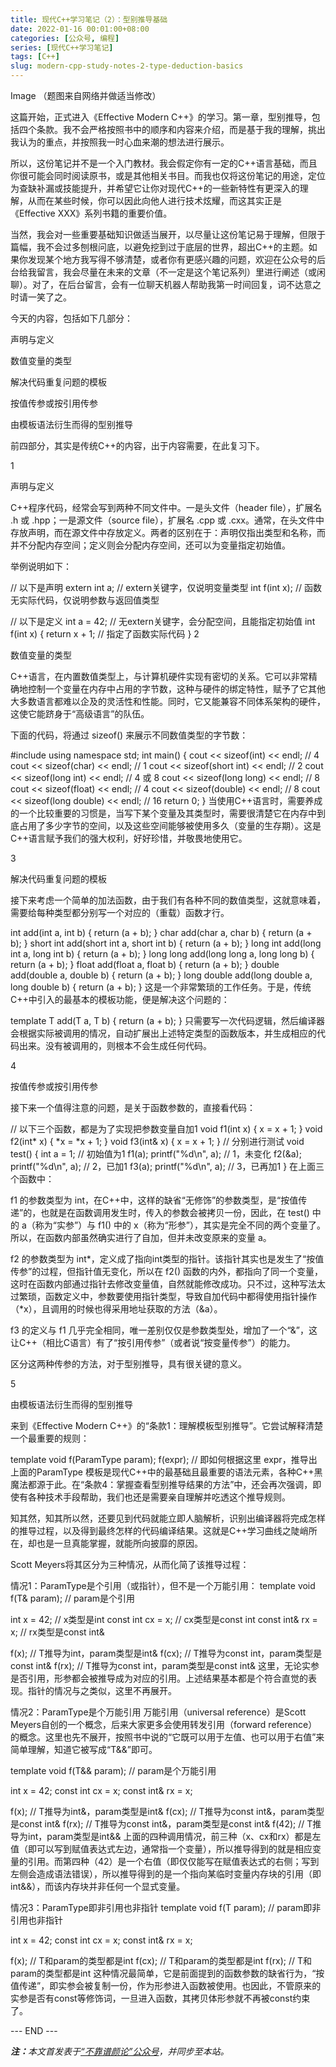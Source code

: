 ```yaml
---
title: 现代C++学习笔记（2）：型别推导基础
date: 2022-01-16 00:01:00+08:00
categories: [公众号, 编程]
series: [现代C++学习笔记]
tags: [C++]
slug: modern-cpp-study-notes-2-type-deduction-basics
---
```


Image
（题图来自网络并做适当修改）

这篇开始，正式进入《Effective Modern C++》的学习。第一章，型别推导，包括四个条款。我不会严格按照书中的顺序和内容来介绍，而是基于我的理解，挑出我认为的重点，并按照我一时心血来潮的想法进行展示。

所以，这份笔记并不是一个入门教材。我会假定你有一定的C++语言基础，而且你很可能会同时阅读原书，或是其他相关书目。而我也仅将这份笔记的用途，定位为查缺补漏或技能提升，并希望它让你对现代C++的一些新特性有更深入的理解，从而在某些时候，你可以因此向他人进行技术炫耀，而这其实正是《Effective XXX》系列书籍的重要价值。

当然，我会对一些重要基础知识做适当展开，以尽量让这份笔记易于理解，但限于篇幅，我不会过多刨根问底，以避免挖到过于底层的世界，超出C++的主题。如果你发现某个地方我写得不够清楚，或者你有更感兴趣的问题，欢迎在公众号的后台给我留言，我会尽量在未来的文章（不一定是这个笔记系列）里进行阐述（或闲聊）。对了，在后台留言，会有一位聊天机器人帮助我第一时间回复，词不达意之时请一笑了之。

今天的内容，包括如下几部分：

声明与定义

数值变量的类型

解决代码重复问题的模板

按值传参或按引用传参

由模板语法衍生而得的型别推导

前四部分，其实是传统C++的内容，出于内容需要，在此复习下。

1

声明与定义

C++程序代码，经常会写到两种不同文件中。一是头文件（header file），扩展名 .h 或 .hpp；一是源文件（source file），扩展名 .cpp 或 .cxx。通常，在头文件中存放声明，而在源文件中存放定义。两者的区别在于：声明仅指出类型和名称，而并不分配内存空间；定义则会分配内存空间，还可以为变量指定初始值。

举例说明如下：

// 以下是声明
extern int a; // extern关键字，仅说明变量类型
int f(int x); // 函数无实际代码，仅说明参数与返回值类型

// 以下是定义
int a = 42; // 无extern关键字，会分配空间，且能指定初始值
int f(int x) {
  return x + 1; // 指定了函数实际代码
}
2

数值变量的类型

C++语言，在内置数值类型上，与计算机硬件实现有密切的关系。它可以非常精确地控制一个变量在内存中占用的字节数，这种与硬件的绑定特性，赋予了它其他大多数语言都难以企及的灵活性和性能。同时，它又能兼容不同体系架构的硬件，这使它能跻身于“高级语言”的队伍。

下面的代码，将通过 sizeof() 来展示不同数值类型的字节数：

#include <iostream>
using namespace std;
int main() {
  cout << sizeof(int) << endl; // 4
  cout << sizeof(char) << endl; // 1
  cout << sizeof(short int) << endl; // 2
  cout << sizeof(long int) << endl; // 4 或 8
  cout << sizeof(long long) << endl; // 8
  cout << sizeof(float) << endl; // 4
  cout << sizeof(double) << endl; // 8
  cout << sizeof(long double) << endl; // 16
  return 0;
}
当使用C++语言时，需要养成的一个比较重要的习惯是，当写下某个变量及其类型时，需要很清楚它在内存中到底占用了多少字节的空间，以及这些空间能够被使用多久（变量的生存期）。这是C++语言赋予我们的强大权利，好好珍惜，并敬畏地使用它。

3

解决代码重复问题的模板

接下来考虑一个简单的加法函数，由于我们有各种不同的数值类型，这就意味着，需要给每种类型都分别写一个对应的（重载）函数才行。

int add(int a, int b) { return (a + b); }
char add(char a, char b) { return (a + b); }
short int add(short int a, short int b) { return (a + b); }
long int add(long int a, long int b) { return (a + b); }
long long add(long long a, long long b) { return (a + b); }
float add(float a, float b) { return (a + b); }
double add(double a, double b) { return (a + b); }
long double add(long double a, long double b) { return (a + b); }
这是一个非常繁琐的工作任务。于是，传统C++中引入的最基本的模板功能，便是解决这个问题的：

template <typename T>
T add(T a, T b) { return (a + b); }
只需要写一次代码逻辑，然后编译器会根据实际被调用的情况，自动扩展出上述特定类型的函数版本，并生成相应的代码出来。没有被调用的，则根本不会生成任何代码。

4

按值传参或按引用传参

接下来一个值得注意的问题，是关于函数参数的，直接看代码：

// 以下三个函数，都是为了实现把参数变量自加1
void f1(int x) { x = x + 1; }
void f2(int* x) { *x = *x + 1; }
void f3(int& x) { x = x + 1; }
// 分别进行测试
void test() {
  int a = 1; // 初始值为1
  f1(a); printf("%d\n", a); // 1，未变化
  f2(&a); printf("%d\n", a); // 2，已加1
  f3(a); printf("%d\n", a); // 3，已再加1
}
在上面三个函数中：

f1 的参数类型为 int，在C++中，这样的缺省“无修饰”的参数类型，是“按值传递”的，也就是在函数调用发生时，传入的参数会被拷贝一份，因此，在 test() 中的 a（称为“实参”）与 f1() 中的 x（称为“形参”），其实是完全不同的两个变量了。所以，在函数内部虽然确实进行了自加，但并未改变原来的变量 a。

f2 的参数类型为 int*，定义成了指向int类型的指针。该指针其实也是发生了“按值传参”的过程，但指针值无变化，所以在 f2() 函数的内外，都指向了同一个变量，这时在函数内部通过指针去修改变量值，自然就能修改成功。只不过，这种写法太过繁琐，函数定义中，参数要使用指针类型，导致自加代码中都得使用指针操作（*x），且调用的时候也得采用地址获取的方法（&a）。

f3 的定义与 f1 几乎完全相同，唯一差别仅仅是参数类型处，增加了一个“&”，这让C++（相比C语言）有了“按引用传参”（或者说“按变量传参”）的能力。

区分这两种传参的方法，对于型别推导，具有很关键的意义。

5

由模板语法衍生而得的型别推导

来到《Effective Modern C++》的“条款1：理解模板型别推导”。它尝试解释清楚一个最重要的规则：

template<typename T>
void f(ParamType param);
f(expr); // 即如何根据这里 expr，推导出上面的ParamType
模板是现代C++中的最基础且最重要的语法元素，各种C++黑魔法都源于此。在“条款4：掌握查看型别推导结果的方法”中，还会再次强调，即使有各种技术手段帮助，我们也还是需要亲自理解并吃透这个推导规则。

知其然，知其所以然，还要见到代码就能立即人脑解析，识别出编译器将完成怎样的推导过程，以及得到最终怎样的代码编译结果。这就是C++学习曲线之陡峭所在，却也是一旦真能掌握，就能所向披靡的原因。

Scott Meyers将其区分为三种情况，从而化简了该推导过程：

情况1：ParamType是个引用（或指针），但不是一个万能引用：
template<typename T>
void f(T& param); // param是个引用

int x = 42; // x类型是int
const int cx = x; // cx类型是const int
const int& rx = x; // rx类型是const int&

f(x); // T推导为int，param类型是int&
f(cx); // T推导为const int，param类型是const int&
f(rx); // T推导为const int，param类型是const int&
这里，无论实参是否引用，形参都会被推导成为对应的引用。上述结果基本都是个符合直觉的表现。指针的情况与之类似，这里不再展开。

情况2：ParamType是个万能引用
万能引用（universal reference）是Scott Meyers自创的一个概念，后来大家更多会使用转发引用（forward reference）的概念。这里也先不展开，按照书中说的“它既可以用于左值、也可以用于右值”来简单理解，知道它被写成“T&&”即可。

template<typename T>
void f(T&& param); // param是个万能引用

int x = 42;
const int cx = x;
const int& rx = x;

f(x); // T推导为int&，param类型是int&
f(cx); // T推导为const int&，param类型是const int&
f(rx); // T推导为const int&，param类型是const int&
f(42); // T推导为int，param类型是int&&
上面的四种调用情况，前三种（x、cx和rx）都是左值（即可以写到赋值表达式左边，通常指一个变量），所以推导得到的就是相应变量的引用。而第四种（42）是一个右值（即仅仅能写在赋值表达式的右侧；写到左侧会造成语法错误），所以推导得到的是一个指向某临时变量内存块的引用（即int&&），而该内存块并非任何一个显式变量。

情况3：ParamType即非引用也非指针
template<typename T>
void f(T param); // param即非引用也非指针

int x = 42;
const int cx = x;
const int& rx = x;

f(x); // T和param的类型都是int
f(cx); // T和param的类型都是int
f(rx); // T和param的类型都是int
这种情况最简单，它是前面提到的函数参数的缺省行为，“按值传递”，即实参会被复制一份，作为形参进入函数被使用。也因此，不管原来的实参是否有const等修饰词，一旦进入函数，其拷贝体形参就不再被const约束了。

<div class="p-5 text-center">--- END ---</div>

<i><b>注：</b>本文首发表于[“不靠谱颜论”公众号](https://mp.weixin.qq.com/s/6rlkGgQvP3USbrwF6D5Iyg)，并同步至本站。</i>
